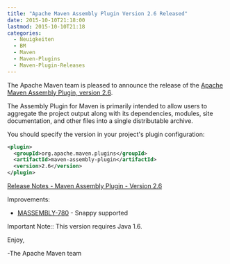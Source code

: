 ```yaml
---
title: "Apache Maven Assembly Plugin Version 2.6 Released"
date: 2015-10-10T21:18:00
lastmod: 2015-10-10T21:18
categories:
  - Neuigkeiten
  - BM
  - Maven
  - Maven-Plugins
  - Maven-Plugin-Releases
---
```

The Apache Maven team is pleased to announce the release of the [Apache
Maven Assembly Plugin, version 2.6](http://maven.apache.org/plugins/maven-assembly-plugin/).

The Assembly Plugin for Maven is primarily intended to allow users to aggregate
the project output along with its dependencies, modules, site documentation,
and other files into a single distributable archive.

You should specify the version in your project's plugin configuration:

```xml
<plugin>
  <groupId>org.apache.maven.plugins</groupId>
  <artifactId>maven-assembly-plugin</artifactId>
  <version>2.6</version>
</plugin>
```

<!-- more -->

[Release Notes - Maven Assembly Plugin - Version 2.6](https://issues.apache.org/jira/secure/ReleaseNote.jspa?projectId=12317220&version=12333764)

Improvements:

 * [MASSEMBLY-780](https://issues.apache.org/jira/browse/MASSEMBLY-780) - Snappy supported

Important Note:: This version requires Java 1.6.

Enjoy,

-The Apache Maven team
